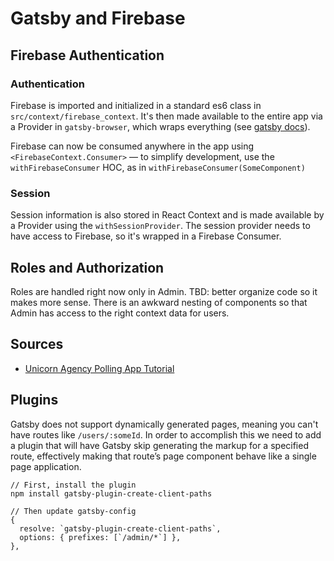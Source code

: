 # Gatsby and Firebase

## Firebase Authentication

### Authentication
Firebase is imported and initialized in a standard es6 class in `src/context/firebase_context`.
It's then made available to the entire app via a Provider in `gatsby-browser`, which wraps everything (see [gatsby docs](https://www.gatsbyjs.org/blog/2019-01-31-using-react-context-api-with-gatsby/)).

Firebase can now be consumed anywhere in the app using `<FirebaseContext.Consumer>` — to simplify development, use the `withFirebaseConsumer` HOC, as in `withFirebaseConsumer(SomeComponent)`

### Session
Session information is also stored in React Context and is made available by a Provider using the `withSessionProvider`.
The session provider needs to have access to Firebase, so it's wrapped in a Firebase Consumer.

## Roles and Authorization
Roles are handled right now only in Admin. TBD: better organize code so it makes more sense. There is an awkward nesting of components so that Admin has access to the right context data for users.

## Sources
* [Unicorn Agency Polling App Tutorial](https://medium.com/@UnicornAgency/jamstack-pwa-lets-build-a-polling-app-with-gatsby-js-firebase-and-styled-components-pt-2-9044534ea6bc )

## Plugins
Gatsby does not support dynamically generated pages, meaning you can't have routes like `/users/:someId`. In order to accomplish this we need to add a plugin that will have Gatsby skip generating the markup for a specified route, effectively making that route’s page component behave like a single page application.

```
// First, install the plugin
npm install gatsby-plugin-create-client-paths

// Then update gatsby-config
{
  resolve: `gatsby-plugin-create-client-paths`,
  options: { prefixes: [`/admin/*`] },
},
```
